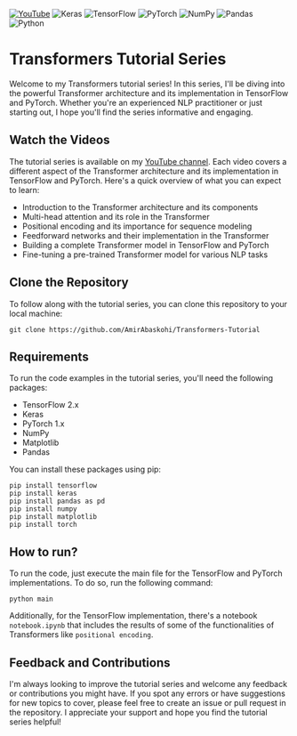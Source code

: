 <a href="https://www.youtube.com/channel/UCR3-UGfaWpqipUM7SI5hitA">![YouTube](https://img.shields.io/badge/YouTube-%23FF0000.svg?style=for-the-badge&logo=YouTube&logoColor=white)</a>
![Keras](https://img.shields.io/badge/Keras-%23D00000.svg?style=for-the-badge&logo=Keras&logoColor=white)
![TensorFlow](https://img.shields.io/badge/TensorFlow-%23FF6F00.svg?style=for-the-badge&logo=TensorFlow&logoColor=white)
![PyTorch](https://img.shields.io/badge/PyTorch-%23EE4C2C.svg?style=for-the-badge&logo=PyTorch&logoColor=white)
![NumPy](https://img.shields.io/badge/numpy-%23013243.svg?style=for-the-badge&logo=numpy&logoColor=white)
![Pandas](https://img.shields.io/badge/pandas-%23150458.svg?style=for-the-badge&logo=pandas&logoColor=white)
![Python](https://img.shields.io/badge/python-3670A0?style=for-the-badge&logo=python&logoColor=ffdd54)

# Transformers Tutorial Series

Welcome to my Transformers tutorial series! In this series, I'll be diving into the powerful Transformer architecture and its implementation in TensorFlow and PyTorch. Whether you're an experienced NLP practitioner or just starting out, I hope you'll find the series informative and engaging.

## Watch the Videos

The tutorial series is available on my [YouTube channel](https://www.youtube.com/watch?v=8Ht3ATIEwDs&list=PLfIO35puv1IOS1oBEOc7xqCL-A24twq8c). Each video covers a different aspect of the Transformer architecture and its implementation in TensorFlow and PyTorch. Here's a quick overview of what you can expect to learn:

- Introduction to the Transformer architecture and its components
- Multi-head attention and its role in the Transformer
- Positional encoding and its importance for sequence modeling
- Feedforward networks and their implementation in the Transformer
- Building a complete Transformer model in TensorFlow and PyTorch
- Fine-tuning a pre-trained Transformer model for various NLP tasks

## Clone the Repository

To follow along with the tutorial series, you can clone this repository to your local machine:

```
git clone https://github.com/AmirAbaskohi/Transformers-Tutorial
```

## Requirements

To run the code examples in the tutorial series, you'll need the following packages:

- TensorFlow 2.x
- Keras
- PyTorch 1.x
- NumPy
- Matplotlib
- Pandas

You can install these packages using pip:

```
pip install tensorflow
pip install keras
pip install pandas as pd
pip install numpy
pip install matplotlib
pip install torch
```

## How to run?

To run the code, just execute the main file for the TensorFlow and PyTorch implementations. To do so, run the following command:

```
python main
```

Additionally, for the TensorFlow implementation, there's a notebook `notebook.ipynb` that includes the results of some of the functionalities of Transformers like `positional encoding`.

## Feedback and Contributions

I'm always looking to improve the tutorial series and welcome any feedback or contributions you might have. If you spot any errors or have suggestions for new topics to cover, please feel free to create an issue or pull request in the repository. I appreciate your support and hope you find the tutorial series helpful!

